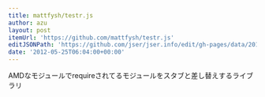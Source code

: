 ```yaml
---
title: mattfysh/testr.js
author: azu
layout: post
itemUrl: 'https://github.com/mattfysh/testr.js'
editJSONPath: 'https://github.com/jser/jser.info/edit/gh-pages/data/2012/05/index.json'
date: '2012-05-25T06:04:00+00:00'
---
```

AMDなモジュールでrequireされてるモジュールをスタブと差し替えするライブラリ
